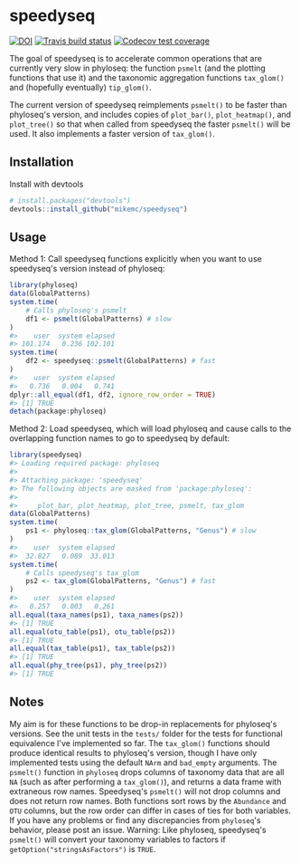 <!-- README.md is generated from README.Rmd. Please edit that file -->


# speedyseq

<!-- badges: start -->
[![DOI](https://zenodo.org/badge/179732395.svg)](https://zenodo.org/badge/latestdoi/179732395)
[![Travis build
status](https://travis-ci.org/mikemc/speedyseq.svg?branch=master)](https://travis-ci.org/mikemc/speedyseq)
[![Codecov test
coverage](https://codecov.io/gh/mikemc/speedyseq/branch/master/graph/badge.svg)](https://codecov.io/gh/mikemc/speedyseq?branch=master)
<!-- badges: end -->

The goal of speedyseq is to accelerate common operations that are currently
very slow in phyloseq: the function `psmelt` (and the plotting functions that
use it) and the taxonomic aggregation functions `tax_glom()` and (hopefully
eventually) `tip_glom()`.

The current version of speedyseq reimplements `psmelt()` to be faster than
phyloseq's version, and includes copies of `plot_bar()`, `plot_heatmap()`, and
`plot_tree()` so that when called from speedyseq the faster `psmelt()` will be
used. It also implements a faster version of `tax_glom()`.

## Installation

Install with devtools
```r
# install.packages("devtools")
devtools::install_github("mikemc/speedyseq")
```

## Usage

Method 1: Call speedyseq functions explicitly when you want to use
speedyseq's version instead of phyloseq:

```r
library(phyloseq)
data(GlobalPatterns)
system.time(
    # Calls phyloseq's psmelt
    df1 <- psmelt(GlobalPatterns) # slow
)
#>    user  system elapsed 
#> 101.174   0.236 102.101
system.time(
    df2 <- speedyseq::psmelt(GlobalPatterns) # fast
)
#>    user  system elapsed 
#>   0.736   0.004   0.741
dplyr::all_equal(df1, df2, ignore_row_order = TRUE)
#> [1] TRUE
detach(package:phyloseq)
```

Method 2: Load speedyseq, which will load phyloseq and cause calls to the
overlapping function names to go to speedyseq by default:

```r
library(speedyseq)
#> Loading required package: phyloseq
#> 
#> Attaching package: 'speedyseq'
#> The following objects are masked from 'package:phyloseq':
#> 
#>     plot_bar, plot_heatmap, plot_tree, psmelt, tax_glom
data(GlobalPatterns)
system.time(
    ps1 <- phyloseq::tax_glom(GlobalPatterns, "Genus") # slow
)
#>    user  system elapsed 
#>  32.827   0.089  33.013
system.time(
    # Calls speedyseq's tax_glom
    ps2 <- tax_glom(GlobalPatterns, "Genus") # fast
)
#>    user  system elapsed 
#>   0.257   0.003   0.261
all.equal(taxa_names(ps1), taxa_names(ps2))
#> [1] TRUE
all.equal(otu_table(ps1), otu_table(ps2))
#> [1] TRUE
all.equal(tax_table(ps1), tax_table(ps2))
#> [1] TRUE
all.equal(phy_tree(ps1), phy_tree(ps2))
#> [1] TRUE
```

## Notes

My aim is for these functions to be drop-in replacements for phyloseq's
versions. See the unit tests in the `tests/` folder for the tests for
functional equivalence I've implemented so far. The `tax_glom()` functions
should produce identical results to phyloseq's version, though I have only
implemented tests using the default `NArm` and `bad_empty` arguments. The
`psmelt()` function in `phyloseq` drops columns of taxonomy data that are all
`NA` (such as after performing a `tax_glom()`), and returns a data frame with
extraneous row names. Speedyseq's `psmelt()` will not drop columns and does not
return row names. Both functions sort rows by the `Abundance` and `OTU`
columns, but the row order can differ in cases of ties for both variables.  If
you have any problems or find any discrepancies from `phyloseq`'s behavior,
please post an issue. Warning: Like phyloseq, speedyseq's `psmelt()` will
convert your taxonomy variables to factors if `getOption("stringsAsFactors")`
is `TRUE`.
